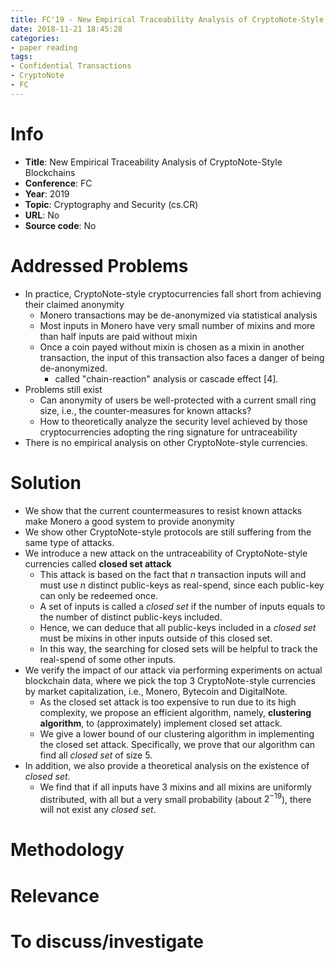 ```yaml
---
title: FC'19 - New Empirical Traceability Analysis of CryptoNote-Style Blockchains
date: 2018-11-21 18:45:28
categories:
- paper reading
tags:
- Confidential Transactions
- CryptoNote
- FC
---
```




# Info

- **Title**: New Empirical Traceability Analysis of CryptoNote-Style Blockchains
- **Conference**: FC
- **Year**: 2019
- **Topic**: Cryptography and Security (cs.CR)
- **URL**: No
- **Source code**: No

# Addressed Problems

- In practice, CryptoNote-style cryptocurrencies fall short from achieving their claimed anonymity
    - Monero transactions may be de-anonymized via statistical analysis
    - Most inputs in Monero have very small number of mixins and more than half inputs are paid without mixin
    - Once a coin payed without mixin is chosen as a mixin in another transaction, the input of this transaction also faces a danger of being de-anonymized.
        - called "chain-reaction" analysis or cascade effect [4].
- Problems still exist
    - Can anonymity of users be well-protected with a current small ring size, i.e., the counter-measures for known attacks?
    - How to theoretically analyze the security level achieved by those cryptocurrencies adopting the ring signature for untraceability
- There is no empirical analysis on other CryptoNote-style currencies.

# Solution

- We show that the current countermeasures to resist known attacks make Monero a good system to provide anonymity
- We show other CryptoNote-style protocols are still suffering from the same type of attacks.
- We introduce a new attack on the untraceability of CryptoNote-style currencies called **closed set attack**
    - This attack is based on the fact that $n$ transaction inputs will and must use $n$ distinct public-keys as real-spend, since each public-key can only be redeemed once.
    - A set of inputs is called a *closed set* if the number of inputs equals to the number of distinct public-keys included.
    - Hence, we can deduce that all public-keys included in a *closed set* must be mixins in other inputs outside of this closed set.
    - In this way, the searching for closed sets will be helpful to track the real-spend of some other inputs.
- We verify the impact of our attack via performing experiments on actual blockchain data, where we pick the top 3 CryptoNote-style currencies by market capitalization, i.e., Monero, Bytecoin and DigitalNote.
    - As the closed set attack is too expensive to run due to its high complexity, we propose an efficient algorithm, namely, **clustering algorithm**, to (approximately) implement closed set attack.
    - We give a lower bound of our clustering algorithm in implementing the closed set attack. Specifically, we prove that our algorithm can find all *closed set* of size 5.
- In addition, we also provide a theoretical analysis on the existence of *closed set*. 
    - We find that if all inputs have 3 mixins and all mixins are uniformly distributed, with all but a very small probability (about $2^{-19}$), there will not exist any *closed set*.

# Methodology



# Relevance

# To discuss/investigate
